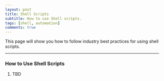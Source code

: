 ```yaml
---
layout: post
title: Shell Scripts
subtitle: How to use Shell scripts.
tags: [shell, automation]
comments: true
---
```

This page will show you how to follow industry best practices for using shell scripts.

---
### How to Use Shell Scripts
1. TBD
